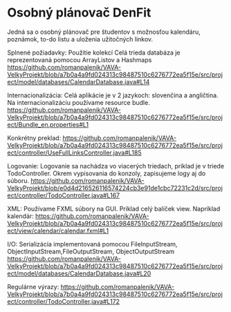 # Osobný plánovač DenFit

Jedná sa o osobný plánovač pre študentov s možnosťou kalendáru, poznámok, to-do listu a uloženia užitočných linkov.

Splnené požiadavky:
Použitie kolekcí
Celá trieda databáza je reprezentovaná pomocou ArrayListov a Hashmaps
https://github.com/romanpalenik/VAVA-VelkyProjekt/blob/a7b0a4a9fd024313c98487510c6276772ea5f15e/src/project/model/databases/CalendarDatabase.java#L14

Internacionalizácia:
Celá aplikácie je v 2 jazykoch: slovenčina a angličtina. Na internacionalizáciu používame resource budle.
https://github.com/romanpalenik/VAVA-VelkyProjekt/blob/a7b0a4a9fd024313c98487510c6276772ea5f15e/src/project/Bundle_en.properties#L1

Konkrétny preklad:
https://github.com/romanpalenik/VAVA-VelkyProjekt/blob/a7b0a4a9fd024313c98487510c6276772ea5f15e/src/project/controller/UseFullLinksController.java#L185

Logovanie:
Logovanie sa nachádza vo viacerých triedach, príklad je v triede TodoController. Okrem vypisovania do konzoly, zapisujeme logy aj do súboru.
https://github.com/romanpalenik/VAVA-VelkyProjekt/blob/e0d4d216526116574224cb3e91de1cbc72231c2d/src/project/controller/TodoController.java#L167

XML:
Používame FXML súbory na GUI. Príklad celý balíček view. Napríklad kalendár:
https://github.com/romanpalenik/VAVA-VelkyProjekt/blob/a7b0a4a9fd024313c98487510c6276772ea5f15e/src/project/view/calendar/calendar.fxml#L1

I/O:
Serializácia implementovaná pomocou FileInputStream, ObjectInputStream,FileOutputStream, ObjectOutputStream
https://github.com/romanpalenik/VAVA-VelkyProjekt/blob/a7b0a4a9fd024313c98487510c6276772ea5f15e/src/project/model/databases/CalendarDatabase.java#L20

Regulárne výrazy:
https://github.com/romanpalenik/VAVA-VelkyProjekt/blob/a7b0a4a9fd024313c98487510c6276772ea5f15e/src/project/controller/TodoController.java#L172

